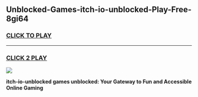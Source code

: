 
## Unblocked-Games-itch-io-unblocked-Play-Free-8gi64
<h3>
<a href="https://premium76.site?title=itch-io-unblocked&ref=21A">CLICK TO PLAY</a></h3>
<hr>

<h3>
<a href="https://premium76.site?title=itch-io-unblocked&ref=21A">CLICK 2 PLAY</a>
  
</h3>

<a href="https://premium76.site?title=itch-io-unblocked&ref=21A"><img src="https://clearcache.store/games.png"></a>


**itch-io-unblocked games unblocked: Your Gateway to Fun and Accessible Online Gaming**
